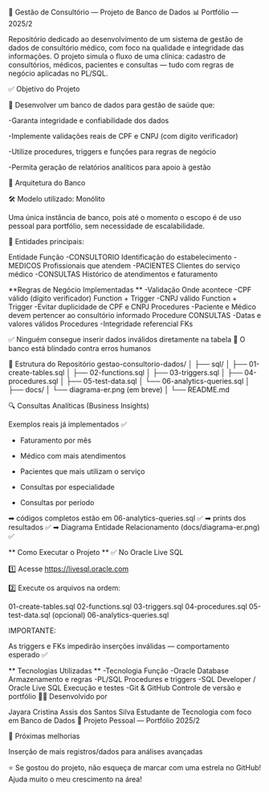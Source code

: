 🏥 Gestão de Consultório — Projeto de Banco de Dados
📊 Portfólio — 2025/2

Repositório dedicado ao desenvolvimento de um sistema de gestão de dados de consultório médico, com foco na qualidade e integridade das informações.
O projeto simula o fluxo de uma clínica: cadastro de consultórios, médicos, pacientes e consultas — tudo com regras de negócio aplicadas no PL/SQL.

✅ Objetivo do Projeto

📌 Desenvolver um banco de dados para gestão de saúde que:

-Garanta integridade e confiabilidade dos dados

-Implemente validações reais de CPF e CNPJ (com dígito verificador)

-Utilize procedures, triggers e funções para regras de negócio

-Permita geração de relatórios analíticos para apoio à gestão

🧱 Arquitetura do Banco

🛠 Modelo utilizado: Monólito

Uma única instância de banco, pois até o momento o escopo é de uso pessoal para portfólio, sem necessidade de escalabilidade.

📌 Entidades principais:

Entidade	Função
-CONSULTORIO	Identificação do estabelecimento
-MEDICOS	Profissionais que atendem
-PACIENTES	Clientes do serviço médico
-CONSULTAS	Histórico de atendimentos e faturamento

**Regras de Negócio Implementadas **
-Validação	Onde acontece
-CPF válido (dígito verificador)	Function + Trigger
-CNPJ válido	Function + Trigger
-Evitar duplicidade de CPF e CNPJ	Procedures
-Paciente e Médico devem pertencer ao consultório informado	Procedure CONSULTAS
-Datas e valores válidos	Procedures
-Integridade referencial	FKs

✅ Ninguém consegue inserir dados inválidos diretamente na tabela
🔐 O banco está blindado contra erros humanos

📂 Estrutura do Repositório
gestao-consultorio-dados/
│
├── sql/
│   ├── 01-create-tables.sql
│   ├── 02-functions.sql
│   ├── 03-triggers.sql
│   ├── 04-procedures.sql
│   ├── 05-test-data.sql
│   └── 06-analytics-queries.sql
│
├── docs/
│   └── diagrama-er.png (em breve)
│
└── README.md

🔍 Consultas Analíticas (Business Insights)

Exemplos reais já implementados ✅

- Faturamento por mês

- Médico com mais atendimentos

- Pacientes que mais utilizam o serviço

- Consultas por especialidade

- Consultas por período

➡ códigos completos estão em 06-analytics-queries.sql ✅
➡ prints dos resultados  ✅
➡ Diagrama Entidade Relacionamento (docs/diagrama-er.png) ✅

** Como Executar o Projeto **
✅ No Oracle Live SQL

1️⃣ Acesse https://livesql.oracle.com

2️⃣ Execute os arquivos na ordem:

01-create-tables.sql
02-functions.sql
03-triggers.sql
04-procedures.sql
05-test-data.sql (opcional)
06-analytics-queries.sql


IMPORTANTE:

As triggers e FKs impedirão inserções inválidas — comportamento esperado ✅

** Tecnologias Utilizadas **
-Tecnologia	Função
-Oracle Database	Armazenamento e regras
-PL/SQL	Procedures e triggers
-SQL Developer / Oracle Live SQL	Execução e testes
-Git & GitHub	Controle de versão e portfólio
👩‍💻 Desenvolvido por

Jayara Cristina Assis dos Santos Silva
Estudante de Tecnologia com foco em Banco de Dados
📆 Projeto Pessoal — Portfólio 2025/2

🚀 Próximas melhorias

Inserção de mais registros/dados para análises avançadas

⭐ Se gostou do projeto, não esqueça de marcar com uma estrela no GitHub!
Ajuda muito o meu crescimento na área! 

